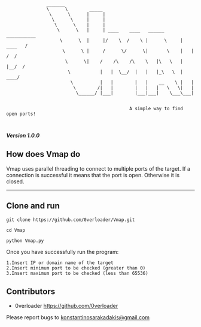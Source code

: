         
```
               _______
               \      \        _____
                \      \      |     |
                 \      \     |     |
                  \      \    |     |
                   \      \   |     | ____    ____   ______       ___________
                    \      \  |     |/    \  /    \ |      \     |    ____   /
                     \      \ |     /      \/      \|       \    |   |   /  /  
                      \      \|    /    /\    /\    \   |\   \   |   |__/  /
                       \           |   |  \__/  |   |   |_\   \  |    ____/
                        \          |   |        |   |    __    \ |   |
                         \        /|   |        |   |   |   \   \|   |
                          \______/ |___|        |___|___|    \___\___|
            
                  
                                              A simple way to find open ports!



```
***Version 1.0.0***

How does Vmap do
---

Vmap uses parallel threading to connect to multiple ports of the target. If a connection is successful it means
that the port is open. Otherwise it is closed.

---

Clone and run
---
```
git clone https://github.com/0verloader/Vmap.git
```
```
cd Vmap
```
```
python Vmap.py
```

Once you have successfully run the program:
```
1.Insert IP or domain name of the target
2.Insert minimum port to be checked (greater than 0)
3.Insert maximum port to be checked (less than 65536)
```

Contributors
---

- 0verloader <https://github.com/0verloader>

Please report bugs to <konstantinosarakadakis@gmail.com>

